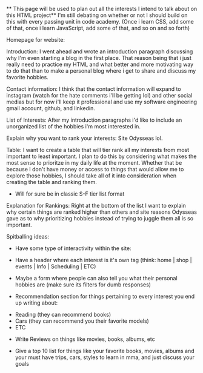 ** This page will be used to plan out all the interests I intend to talk about on this HTML project**
I'm still debating on whether or not I should build on this with every passing unit in code academy. (Once i learn CSS, add some of that, once i learn JavaScript, add some of that, and so on and so forth)

Homepage for website:

Introduction:
I went ahead and wrote an introduction paragraph discussing why I'm even starting a blog in the first place. That reason being that i just really need to practice my HTML and what better and  more motivating way to do that than to make a personal blog where i get to share and discuss my favorite hobbies.

Contact information:
I think that the contact information will expand to instagram (watch for the hate comments i'll be getting lol) and other social medias but for now i'll keep it professional and use my software engineering gmail account, github, and linkedin.

List of Interests:
After my introduction paragraphs i'd like to include an unorganized list of the hobbies i'm most interested in.

Explain why you want to rank your interests: Site Odysseas lol.

Table:
I want to create a table that will tier rank all my interests from most important to least important. I plan to do this by considering what makes the most sense to prioritze in my daily life at the moment. Whether that be because I don't have money or access to things that would allow me to explore those hobbies, I should take all of it into consideration when creating the table and ranking them.

* Will for sure be in classic S-F tier list format

Explanation for Rankings: 
Right at the bottom of the list I want to explain why certain things are ranked higher than others and site reasons Odysseas gave as to why prioritizing hobbies instead of trying to juggle them all is so important.

Spitballing ideas:
* Have some type of interactivity within the site:
- Have a header where each interest is it's own tag (think: home | shop | events | Info | Scheduling | ETC)

* Maybe a form where people can also tell you what their personal hobbies are (make sure its filters for dumb responses)

* Recommendation section for things pertaining to every interest you end up writing about:
- Reading (they can recommend books)
- Cars (they can recommend you their favorite models)
- ETC

* Write Reviews on things like movies, books, albums, etc

* Give a top 10 list for things like your favorite books, movies, albums and your must have trips, cars, styles to learn in mma, and just discuss your goals